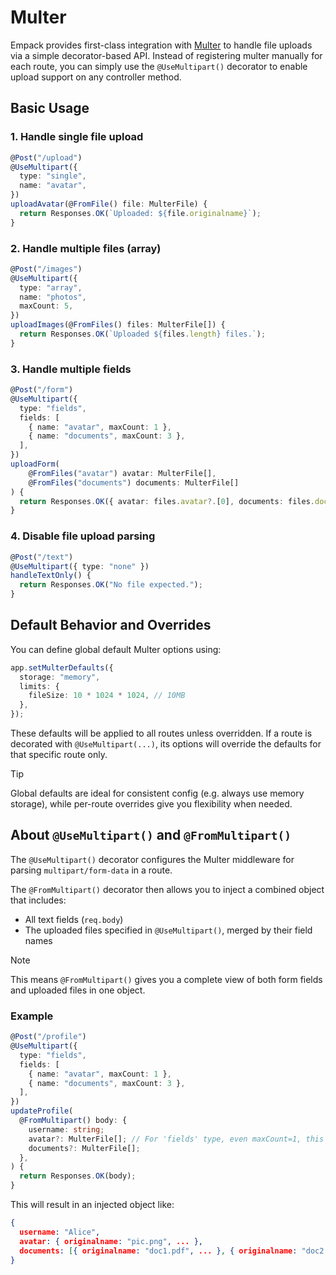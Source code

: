 # Multer

Empack provides first-class integration with [Multer](https://github.com/expressjs/multer) to handle file uploads via a simple decorator-based API.
Instead of registering multer manually for each route, you can simply use the `@UseMultipart()` decorator to enable upload support on any controller method.

## Basic Usage

### 1. Handle single file upload

```ts
@Post("/upload")
@UseMultipart({
  type: "single",
  name: "avatar",
})
uploadAvatar(@FromFile() file: MulterFile) {
  return Responses.OK(`Uploaded: ${file.originalname}`);
}
```

### 2. Handle multiple files (array)

```ts
@Post("/images")
@UseMultipart({
  type: "array",
  name: "photos",
  maxCount: 5,
})
uploadImages(@FromFiles() files: MulterFile[]) {
  return Responses.OK(`Uploaded ${files.length} files.`);
}
```

### 3. Handle multiple fields

```ts
@Post("/form")
@UseMultipart({
  type: "fields",
  fields: [
    { name: "avatar", maxCount: 1 },
    { name: "documents", maxCount: 3 },
  ],
})
uploadForm(
    @FromFiles("avatar") avatar: MulterFile[], 
    @FromFiles("documents") documents: MulterFile[]
) {
  return Responses.OK({ avatar: files.avatar?.[0], documents: files.documents });
}
```

### 4. Disable file upload parsing

```ts
@Post("/text")
@UseMultipart({ type: "none" })
handleTextOnly() {
  return Responses.OK("No file expected.");
}
```

## Default Behavior and Overrides

You can define global default Multer options using:

```ts
app.setMulterDefaults({
  storage: "memory",
  limits: {
    fileSize: 10 * 1024 * 1024, // 10MB
  },
});
```

These defaults will be applied to all routes unless overridden.
If a route is decorated with `@UseMultipart(...)`, its options will override the defaults for that specific route only.

>[!TIP]
Global defaults are ideal for consistent config (e.g. always use memory storage),
while per-route overrides give you flexibility when needed.

## About `@UseMultipart()` and `@FromMultipart()`

The `@UseMultipart()` decorator configures the Multer middleware for parsing `multipart/form-data` in a route.

The `@FromMultipart()` decorator then allows you to inject a combined object that includes:

* All text fields (`req.body`)
* The uploaded files specified in `@UseMultipart()`, merged by their field names

>[!NOTE]
This means `@FromMultipart()` gives you a complete view of both form fields and uploaded files in one object.

### Example

```ts
@Post("/profile")
@UseMultipart({
  type: "fields",
  fields: [
    { name: "avatar", maxCount: 1 },
    { name: "documents", maxCount: 3 },
  ],
})
updateProfile(
  @FromMultipart() body: {
    username: string;
    avatar?: MulterFile[]; // For 'fields' type, even maxCount=1, this is still an array.
    documents?: MulterFile[];
  },
) {
  return Responses.OK(body);
}
```

This will result in an injected object like:

```json
{
  username: "Alice",
  avatar: { originalname: "pic.png", ... },
  documents: [{ originalname: "doc1.pdf", ... }, { originalname: "doc2.pdf", ... }]
}
```
